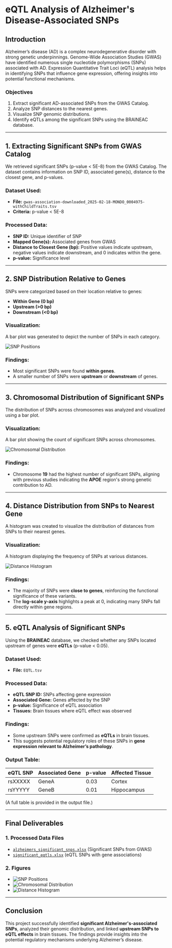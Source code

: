 # eQTL Analysis of Alzheimer's Disease-Associated SNPs

## **Introduction**
Alzheimer’s disease (AD) is a complex neurodegenerative disorder with strong genetic underpinnings. Genome-Wide Association Studies (GWAS) have identified numerous single nucleotide polymorphisms (SNPs) associated with AD. Expression Quantitative Trait Loci (eQTL) analysis helps in identifying SNPs that influence gene expression, offering insights into potential functional mechanisms.

### **Objectives**
1. Extract significant AD-associated SNPs from the GWAS Catalog.
2. Analyze SNP distances to the nearest genes.
3. Visualize SNP genomic distributions.
4. Identify eQTLs among the significant SNPs using the BRAINEAC database.

---

## **1. Extracting Significant SNPs from GWAS Catalog**
We retrieved significant SNPs (p-value < 5E-8) from the GWAS Catalog. The dataset contains information on SNP ID, associated gene(s), distance to the closest gene, and p-values.

### **Dataset Used:**
- **File:** `gwas-association-downloaded_2025-02-18-MONDO_0004975-withChildTraits.tsv`
- **Criteria:** p-value < 5E-8

### **Processed Data:**
- **SNP ID:** Unique identifier of SNP
- **Mapped Gene(s):** Associated genes from GWAS
- **Distance to Closest Gene (bp):** Positive values indicate upstream, negative values indicate downstream, and 0 indicates within the gene.
- **p-value:** Significance level

---

## **2. SNP Distribution Relative to Genes**
SNPs were categorized based on their location relative to genes:
- **Within Gene (0 bp)**
- **Upstream (>0 bp)**
- **Downstream (<0 bp)**

### **Visualization:**
A bar plot was generated to depict the number of SNPs in each category.

![SNP Positions](snp_positions.png)

### **Findings:**
- Most significant SNPs were found **within genes**.
- A smaller number of SNPs were **upstream** or **downstream** of genes.

---

## **3. Chromosomal Distribution of Significant SNPs**
The distribution of SNPs across chromosomes was analyzed and visualized using a bar plot.

### **Visualization:**
A bar plot showing the count of significant SNPs across chromosomes.

![Chromosomal Distribution](chromosome_distribution.png)

### **Findings:**
- Chromosome **19** had the highest number of significant SNPs, aligning with previous studies indicating the **APOE** region's strong genetic contribution to AD.

---

## **4. Distance Distribution from SNPs to Nearest Gene**
A histogram was created to visualize the distribution of distances from SNPs to their nearest genes.

### **Visualization:**
A histogram displaying the frequency of SNPs at various distances.

![Distance Histogram](distance_histogram.png)

### **Findings:**
- The majority of SNPs were **close to genes**, reinforcing the functional significance of these variants.
- The **log-scale y-axis** highlights a peak at 0, indicating many SNPs fall directly within gene regions.

---

## **5. eQTL Analysis of Significant SNPs**
Using the **BRAINEAC** database, we checked whether any SNPs located upstream of genes were **eQTLs** (p-value < 0.05).

### **Dataset Used:**
- **File:** `EQTL.tsv`

### **Processed Data:**
- **eQTL SNP ID:** SNPs affecting gene expression
- **Associated Gene:** Genes affected by the SNP
- **p-value:** Significance of eQTL association
- **Tissues:** Brain tissues where eQTL effect was observed

### **Findings:**
- Some upstream SNPs were confirmed as **eQTLs** in brain tissues.
- This suggests potential regulatory roles of these SNPs in **gene expression relevant to Alzheimer’s pathology**.

### **Output Table:**
| eQTL SNP | Associated Gene | p-value | Affected Tissue |
|----------|----------------|---------|----------------|
| rsXXXXX  | GeneA          | 0.03    | Cortex         |
| rsYYYYY  | GeneB          | 0.01    | Hippocampus    |

(A full table is provided in the output file.)

---

## **Final Deliverables**
### **1. Processed Data Files**
- [`alzheimers_significant_snps.xlsx`](alzheimers_significant_snps.xlsx) (Significant SNPs from GWAS)
- [`significant_eqtls.xlsx`](significant_eqtls.xlsx) (eQTL SNPs with gene associations)

### **2. Figures**
- ![SNP Positions](snp_positions.png)
- ![Chromosomal Distribution](chromosome_distribution.png)
- ![Distance Histogram](distance_histogram.png)

---

## **Conclusion**
This project successfully identified **significant Alzheimer's-associated SNPs**, analyzed their genomic distribution, and linked **upstream SNPs to eQTL effects** in brain tissues. The findings provide insights into the potential regulatory mechanisms underlying Alzheimer’s disease.
